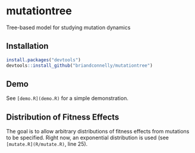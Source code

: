 # mutationtree
Tree-based model for studying mutation dynamics

## Installation

```r
install.packages("devtools")
devtools::install_github("briandconnelly/mutationtree")
```

## Demo

See `[demo.R](demo.R)` for a simple demonstration.


## Distribution of Fitness Effects

The goal is to allow arbitrary distributions of fitness effects from mutations to be specified. Right now, an exponential distribution is used (see `[mutate.R](R/mutate.R)`, line 25).
